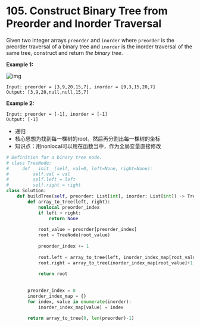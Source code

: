 # 105. Construct Binary Tree from Preorder and Inorder Traversal

Given two integer arrays `preorder` and `inorder` where `preorder` is the preorder traversal of a binary tree and `inorder` is the inorder traversal of the same tree, construct and return *the binary tree*.

 

**Example 1:**

![img](https://assets.leetcode.com/uploads/2021/02/19/tree.jpg)

```
Input: preorder = [3,9,20,15,7], inorder = [9,3,15,20,7]
Output: [3,9,20,null,null,15,7]
```

**Example 2:**

```
Input: preorder = [-1], inorder = [-1]
Output: [-1]
```



- 递归
- 核心思想为找到每一棵树的root，然后再分割出每一棵树的坐标
- 知识点：用nonlocal可以用在函数当中，作为全局变量直接修改

```python
# Definition for a binary tree node.
# class TreeNode:
#     def __init__(self, val=0, left=None, right=None):
#         self.val = val
#         self.left = left
#         self.right = right
class Solution:
    def buildTree(self, preorder: List[int], inorder: List[int]) -> TreeNode:
        def array_to_tree(left, right):
            nonlocal preorder_index
            if left > right:
                return None
            
            root_value = preorder[preorder_index]
            root = TreeNode(root_value)
            
            preorder_index += 1
            
            root.left = array_to_tree(left, inorder_index_map[root_value]-1)
            root.right = array_to_tree(inorder_index_map[root_value]+1, right)
            
            return root
            
        
        preorder_index = 0
        inorder_index_map = {}
        for index, value in enumerate(inorder):
            inorder_index_map[value] = index
        
        return array_to_tree(0, len(preorder)-1)
```

